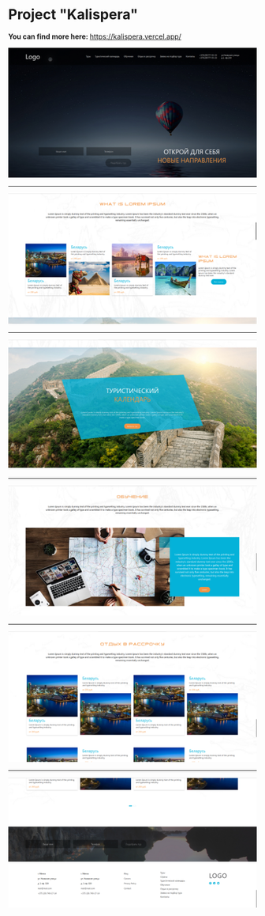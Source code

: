 <h1>Project "Kalispera"</h1>
<p><strong>You can find more here: </strong><a href="https://kalispera.vercel.app/">https://kalispera.vercel.app/</a></p>

<p>
	<img src="https://raw.githubusercontent.com/cackas/Kalispera/4b8ee7e5f63c67d9509c27714751fee8382fd81f/assets/kal1.png" alt="KalisperaProject">
</p><hr>
<p>
	<img src="https://raw.githubusercontent.com/cackas/Kalispera/4b8ee7e5f63c67d9509c27714751fee8382fd81f/assets/kal3.png" alt="KalisperaProject">
</p><hr>
<p>
	<img src="https://raw.githubusercontent.com/cackas/Kalispera/4b8ee7e5f63c67d9509c27714751fee8382fd81f/assets/kal4.png" alt="KalisperaProject">
</p><hr>
<p>
	<img src="https://raw.githubusercontent.com/cackas/Kalispera/4b8ee7e5f63c67d9509c27714751fee8382fd81f/assets/kal5.png" alt="KalisperaProject">
</p><hr>
<p>
	<img src="https://raw.githubusercontent.com/cackas/Kalispera/4b8ee7e5f63c67d9509c27714751fee8382fd81f/assets/kal6.png" alt="KalisperaProject">
</p><hr>
<p>
	<img src="https://raw.githubusercontent.com/cackas/Kalispera/4b8ee7e5f63c67d9509c27714751fee8382fd81f/assets/kal7.png" alt="KalisperaProject">
</p>
